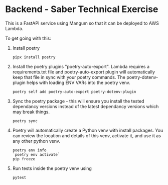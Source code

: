 # Backend - Saber Technical Exercise

This is a FastAPI service using Mangum so that it can be deployed to AWS Lambda.

To get going with this:

1. Install poetry
   ```
   pipx install poetry
   ```

2. Install the poetry plugins "poetry-auto-export".  Lambda requires a requirements.txt file and poetry-auto-export plugin will automatically keep that file in sync with your poetry commands. The poetry-dotenv-plugin helps with loading ENV VARs into the poetry venv.
   ```
   poetry self add poetry-auto-export poetry-dotenv-plugin
   ```

3. Sync the poetry package - this will ensure you install the tested dependancy versions instead of the latest dependancy versions which may break things.
   ```
   poetry sync
   ```

4. Poetry will automatically create a Python venv with install packages.  You can review the location and details of this venv, activate it, and use it as any other python venv.
   ```
   poetry env info
   `poetry env activate`
   pip freeze
   ```

5. Run tests inside the poetry venv using
   ```
   pytest
   ```
